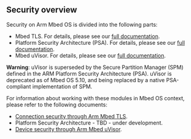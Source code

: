 ## Security overview

Security on Arm Mbed OS is divided into the following parts:

- Mbed TLS. For details, please see our [full documentation](https://tls.mbed.org/).
- Platform Security Architecture (PSA). For details, please see our [full documentation](https://developer.arm.com/products/architecture/security-architectures/platform-security-architecture).
- Mbed uVisor. For details, please see our [full documentation](https://docs.mbed.com/docs/uvisor-and-uvisor-lib-documentation/en/latest/).

<span class="warnings">**Warning**: uVisor is superseded by the Secure Partition Manager (SPM) defined in the ARM Platform Security Architecture (PSA). uVisor is deprecated as of Mbed OS 5.10, and being replaced by a native PSA-compliant implementation of SPM.</span>

For information about working with these modules in Mbed OS context, please refer to the following documents:

- [Connection security through Arm Mbed TLS](/docs/development/reference/tls.html).
- Platform Security Architecture - TBD - under development.
- [Device security through Arm Mbed uVisor](/docs/development/reference/uvisor.html).
